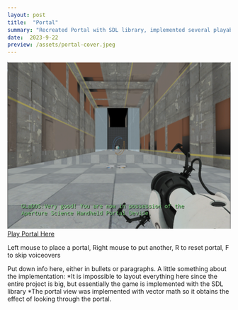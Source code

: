 ```yaml
---
layout: post
title:  "Portal"
summary: "Recreated Portal with SDL library, implemented several playable levels"
date:  2023-9-22
preview: /assets/portal-cover.jpeg
---
```


![Picture 1](/assets/Portal.png)
[Play Portal Here](/assets/Portal/Lab12.html)

Left mouse to place a portal, Right mouse to put another, R to reset portal, F to skip voiceovers

Put down info here, either in bullets or paragraphs.
A little something about the implementation:
*It is impossible to layout everything here since the entire project is big, but essentially the game is implemented with the SDL library
*The portal view was implemented with vector math so it obtains the effect of looking through the portal.
